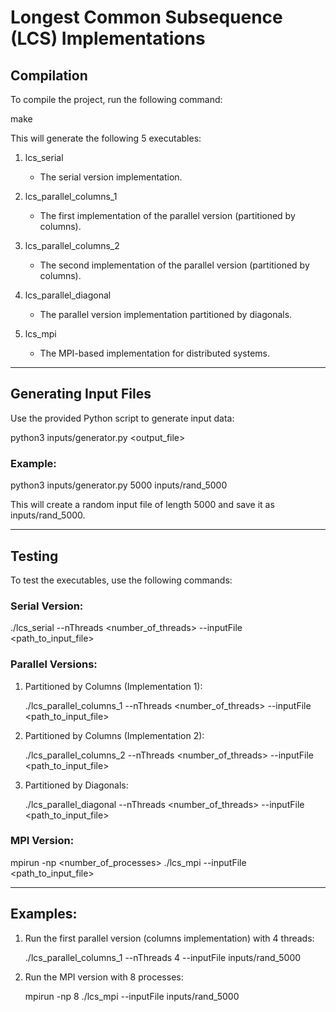 # Longest Common Subsequence (LCS) Implementations

## Compilation

To compile the project, run the following command:

make

This will generate the following 5 executables:

1. lcs_serial  
   - The serial version implementation.

2. lcs_parallel_columns_1  
   - The first implementation of the parallel version (partitioned by columns).

3. lcs_parallel_columns_2  
   - The second implementation of the parallel version (partitioned by columns).

4. lcs_parallel_diagonal  
   - The parallel version implementation partitioned by diagonals.

5. lcs_mpi  
   - The MPI-based implementation for distributed systems.

---

## Generating Input Files

Use the provided Python script to generate input data:

python3 inputs/generator.py <length> <output_file>

### Example:

python3 inputs/generator.py 5000 inputs/rand_5000

This will create a random input file of length 5000 and save it as inputs/rand_5000.

---

## Testing

To test the executables, use the following commands:

### Serial Version:

./lcs_serial --nThreads <number_of_threads> --inputFile <path_to_input_file>

### Parallel Versions:

1. Partitioned by Columns (Implementation 1):

   ./lcs_parallel_columns_1 --nThreads <number_of_threads> --inputFile <path_to_input_file>

2. Partitioned by Columns (Implementation 2):

   ./lcs_parallel_columns_2 --nThreads <number_of_threads> --inputFile <path_to_input_file>

3. Partitioned by Diagonals:

   ./lcs_parallel_diagonal --nThreads <number_of_threads> --inputFile <path_to_input_file>

### MPI Version:

mpirun -np <number_of_processes> ./lcs_mpi --inputFile <path_to_input_file>

---

## Examples:

1. Run the first parallel version (columns implementation) with 4 threads:

   ./lcs_parallel_columns_1 --nThreads 4 --inputFile inputs/rand_5000

2. Run the MPI version with 8 processes:

   mpirun -np 8 ./lcs_mpi --inputFile inputs/rand_5000

